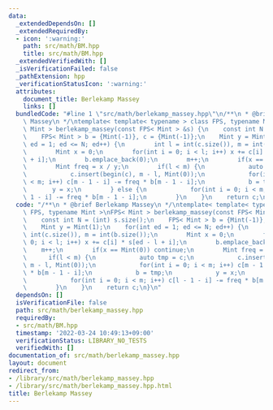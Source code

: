 ```yaml
---
data:
  _extendedDependsOn: []
  _extendedRequiredBy:
  - icon: ':warning:'
    path: src/math/BM.hpp
    title: src/math/BM.hpp
  _extendedVerifiedWith: []
  _isVerificationFailed: false
  _pathExtension: hpp
  _verificationStatusIcon: ':warning:'
  attributes:
    document_title: Berlekamp Massey
    links: []
  bundledCode: "#line 1 \"src/math/berlekamp_massey.hpp\"\n/**\n * @brief Berlekamp\
    \ Massey\n */\ntemplate< template< typename > class FPS, typename Mint >\nFPS<\
    \ Mint > berlekamp_massey(const FPS< Mint > &s) {\n    const int N = (int) s.size();\n\
    \    FPS< Mint > b = {Mint(-1)}, c = {Mint(-1)};\n    Mint y = Mint(1);\n    for(int\
    \ ed = 1; ed <= N; ed++) {\n        int l = int(c.size()), m = int(b.size());\n\
    \        Mint x = 0;\n        for(int i = 0; i < l; i++) x += c[i] * s[ed - l\
    \ + i];\n        b.emplace_back(0);\n        m++;\n        if(x == Mint(0)) continue;\n\
    \        Mint freq = x / y;\n        if(l < m) {\n            auto tmp = c;\n\
    \            c.insert(begin(c), m - l, Mint(0));\n            for(int i = 0; i\
    \ < m; i++) c[m - 1 - i] -= freq * b[m - 1 - i];\n            b = tmp;\n     \
    \       y = x;\n        } else {\n            for(int i = 0; i < m; i++) c[l -\
    \ 1 - i] -= freq * b[m - 1 - i];\n        }\n    }\n    return c;\n}\n"
  code: "/**\n * @brief Berlekamp Massey\n */\ntemplate< template< typename > class\
    \ FPS, typename Mint >\nFPS< Mint > berlekamp_massey(const FPS< Mint > &s) {\n\
    \    const int N = (int) s.size();\n    FPS< Mint > b = {Mint(-1)}, c = {Mint(-1)};\n\
    \    Mint y = Mint(1);\n    for(int ed = 1; ed <= N; ed++) {\n        int l =\
    \ int(c.size()), m = int(b.size());\n        Mint x = 0;\n        for(int i =\
    \ 0; i < l; i++) x += c[i] * s[ed - l + i];\n        b.emplace_back(0);\n    \
    \    m++;\n        if(x == Mint(0)) continue;\n        Mint freq = x / y;\n  \
    \      if(l < m) {\n            auto tmp = c;\n            c.insert(begin(c),\
    \ m - l, Mint(0));\n            for(int i = 0; i < m; i++) c[m - 1 - i] -= freq\
    \ * b[m - 1 - i];\n            b = tmp;\n            y = x;\n        } else {\n\
    \            for(int i = 0; i < m; i++) c[l - 1 - i] -= freq * b[m - 1 - i];\n\
    \        }\n    }\n    return c;\n}\n"
  dependsOn: []
  isVerificationFile: false
  path: src/math/berlekamp_massey.hpp
  requiredBy:
  - src/math/BM.hpp
  timestamp: '2022-03-24 10:49:13+09:00'
  verificationStatus: LIBRARY_NO_TESTS
  verifiedWith: []
documentation_of: src/math/berlekamp_massey.hpp
layout: document
redirect_from:
- /library/src/math/berlekamp_massey.hpp
- /library/src/math/berlekamp_massey.hpp.html
title: Berlekamp Massey
---
```

